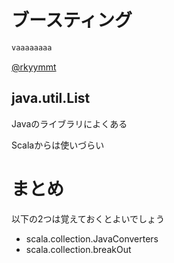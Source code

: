 # ブースティング

```scala
vaaaaaaaa
```

[@rkyymmt](https://twitter.com/rkyymmt)



## java.util.List

Javaのライブラリによくある

Scalaからは使いづらい



# まとめ

以下の2つは覚えておくとよいでしょう

* scala.collection.JavaConverters
* scala.collection.breakOut
